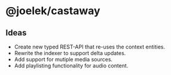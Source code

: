 # @joelek/castaway

## Ideas

* Create new typed REST-API that re-uses the context entities.
* Rewrite the indexer to support delta updates.
* Add support for mutiple media sources.
* Add playlisting functionality for audio content.
